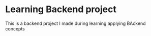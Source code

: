 # Learning Backend project

This is a backend project I made during learning applying BAckend concepts
